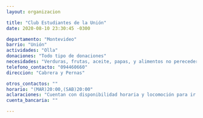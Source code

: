 ```yaml
---
layout: organizacion

title: "Club Estudiantes de la Unión"
date: 2020-08-10 23:30:45 -0300

departamento: "Montevideo"
barrio: "Unión"
actividades: "Olla"
donaciones: "Todo tipo de donaciones"
necesidades: "Verduras, frutas, aceite, papas, y alimentos no perecederos"
telefono_contacto: "094460660"
direccion: "Cabrera y Pernas"

otros_contactos: ""
horario: "(MAR)20:00,(SAB)20:00"
aclaraciones: "Cuentan con disponibilidad horaria y locomoción para ir por las donaciones"
cuenta_bancaria: ""

---
```

